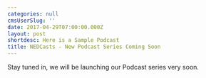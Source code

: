 ```yaml
---
categories: null
cmsUserSlug: ''
date: 2017-04-29T07:00:00.000Z
layout: post
shortdesc: Here is a Sample Podcast
title: NEDCasts - New Podcast Series Coming Soon
---
```

Stay tuned in, we will be launching our Podcast series very soon.
